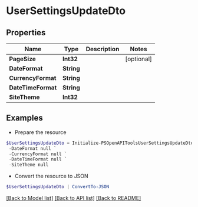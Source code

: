 # UserSettingsUpdateDto
## Properties

Name | Type | Description | Notes
------------ | ------------- | ------------- | -------------
**PageSize** | **Int32** |  | [optional] 
**DateFormat** | **String** |  | 
**CurrencyFormat** | **String** |  | 
**DateTimeFormat** | **String** |  | 
**SiteTheme** | **Int32** |  | 

## Examples

- Prepare the resource
```powershell
$UserSettingsUpdateDto = Initialize-PSOpenAPIToolsUserSettingsUpdateDto  -PageSize null `
 -DateFormat null `
 -CurrencyFormat null `
 -DateTimeFormat null `
 -SiteTheme null
```

- Convert the resource to JSON
```powershell
$UserSettingsUpdateDto | ConvertTo-JSON
```

[[Back to Model list]](../README.md#documentation-for-models) [[Back to API list]](../README.md#documentation-for-api-endpoints) [[Back to README]](../README.md)

